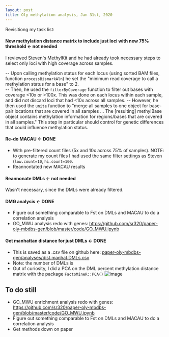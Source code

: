 ```yaml
---
layout: post
title: Oly methylation analysis, Jan 31st, 2020 
--- 
```


Revisitiong my task list: 

#### New methylation distance matrix to include just loci with new 75% threshold <- not needed   

I reviewed Steven's MethylKit and he had already took necessary steps to select only loci with high coverage across samples. 

-- Upon calling methylation status for each locus (using sorted BAM files, function `processBismarkAln`) he set the "minimum read coverage to call a methylation status for a base" to 2.  
-- Then, he used the `filterByCoverage` function to filter out bases with coverage <10x or >100x. This was done on each locus within each sample, and did not discard loci that had <10x across all samples. 
-- However, he then used the `unite` function to "merge all samples to one object for base-pair locations that are covered in all samples ... The [resulting] methylBase object contains methylation information for regions/bases that are covered in all samples." This step in particular should control for genetic differences that could influence methylation status.  

#### Re-do MACAU <- DONE 
- With pre-filtered count files (5x and 10x across 75% of samples). NOTE: to generate my count files I had used the same filter settings as Steven (`low.count=10`, `hi.count=100`.  
- Reannontated new MACAU results 

#### Reannonate DMLs <- not needed 
Wasn't necessary, since the DMLs were already filtered.  

#### DMG analysis <- DONE 
- Figure out something comparable to Fst on DMLs and MACAU to do a correlation analysis
- GO_MWU analysis redo with genes: https://github.com/sr320/paper-oly-mbdbs-gen/blob/master/code/GO_MWU.ipynb

#### Get manhattan distance for just DMLs <- DONE
- This is saved as a .csv file on github here: [paper-oly-mbdbs-gen/analyses/dist.manhat.DMLs.csv](https://github.com/sr320/paper-oly-mbdbs-gen/blob/master/analyses/dist.manhat.DMLs.csv)  
- Note: the number of DMLs is 
- Out of curiosity, I did a PCA on the DML percent methylation distance matrix with the package `FactoMineR::PCA()` 
![image](https://user-images.githubusercontent.com/17264765/73574877-ab831b00-442b-11ea-9fc1-7fa0a499930e.png)

## To do still  
- GO_MWU enrichment analysis redo with genes: https://github.com/sr320/paper-oly-mbdbs-gen/blob/master/code/GO_MWU.ipynb  
- Figure out something comparable to Fst on DMLs and MACAU to do a correlation analysis   
- Get methods down on paper  

